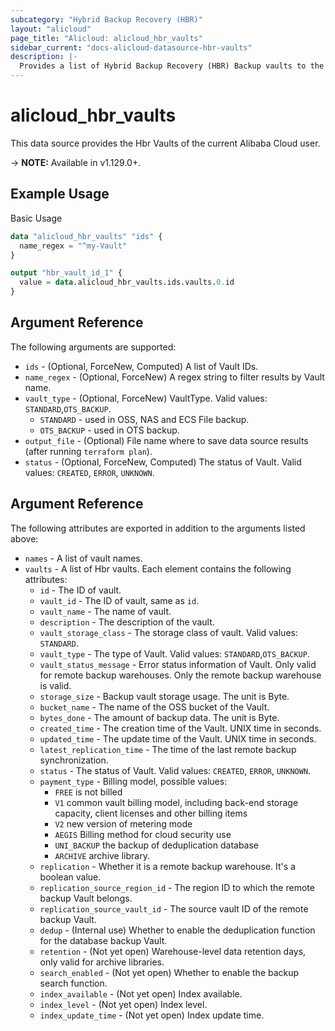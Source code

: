 ```yaml
---
subcategory: "Hybrid Backup Recovery (HBR)"
layout: "alicloud"
page_title: "Alicloud: alicloud_hbr_vaults"
sidebar_current: "docs-alicloud-datasource-hbr-vaults"
description: |-
  Provides a list of Hybrid Backup Recovery (HBR) Backup vaults to the user.
---
```


# alicloud\_hbr\_vaults

This data source provides the Hbr Vaults of the current Alibaba Cloud user.

-> **NOTE:** Available in v1.129.0+.

## Example Usage

Basic Usage

```terraform
data "alicloud_hbr_vaults" "ids" {
  name_regex = "^my-Vault"
}

output "hbr_vault_id_1" {
  value = data.alicloud_hbr_vaults.ids.vaults.0.id
}
```

## Argument Reference

The following arguments are supported:

* `ids` - (Optional, ForceNew, Computed)  A list of Vault IDs.
* `name_regex` - (Optional, ForceNew) A regex string to filter results by Vault name.
* `vault_type` - (Optional, ForceNew) VaultType. Valid values: `STANDARD`,`OTS_BACKUP`.
  - `STANDARD` - used in OSS, NAS and ECS File backup.
  - `OTS_BACKUP` -  used in OTS backup.
* `output_file` - (Optional) File name where to save data source results (after running `terraform plan`).
* `status` - (Optional, ForceNew, Computed) The status of Vault. Valid values: `CREATED`, `ERROR`, `UNKNOWN`.

## Argument Reference

The following attributes are exported in addition to the arguments listed above:

* `names` - A list of vault names.
* `vaults` - A list of Hbr vaults. Each element contains the following attributes:
    * `id` - The ID of vault.
    * `vault_id` - The ID of vault, same as `id`.
    * `vault_name` - The name of vault.
    * `description` - The description of the vault.
    * `vault_storage_class` - The storage class of vault. Valid values: `STANDARD`.
    * `vault_type` - The type of Vault. Valid values: `STANDARD`,`OTS_BACKUP`.
    * `vault_status_message` - Error status information of Vault. Only valid for remote backup warehouses. Only the remote backup warehouse is valid.
    * `storage_size` - Backup vault storage usage. The unit is Byte.
    * `bucket_name` - The name of the OSS bucket of the Vault.
    * `bytes_done` - The amount of backup data. The unit is Byte.
    * `created_time` - The creation time of the Vault. UNIX time in seconds.
    * `updated_time` - The update time of the Vault. UNIX time in seconds.
    * `latest_replication_time` - The time of the last remote backup synchronization.
    * `status` - The status of Vault. Valid values: `CREATED`, `ERROR`, `UNKNOWN`. 
    * `payment_type` - Billing model, possible values:
        * `FREE` is not billed
        * `V1` common vault billing model, including back-end storage capacity, client licenses and other billing items
        * `V2` new version of metering mode
        * `AEGIS` Billing method for cloud security use
        * `UNI_BACKUP` the backup of deduplication database
        * `ARCHIVE` archive library.
    * `replication` - Whether it is a remote backup warehouse. It's a boolean value.
    * `replication_source_region_id` - The region ID to which the remote backup Vault belongs.
    * `replication_source_vault_id` - The source vault ID of the remote backup Vault.
    * `dedup` - (Internal use) Whether to enable the deduplication function for the database backup Vault.
    * `retention` - (Not yet open) Warehouse-level data retention days, only valid for archive libraries.
    * `search_enabled` - (Not yet open) Whether to enable the backup search function.
    * `index_available` - (Not yet open) Index available.
    * `index_level` - (Not yet open) Index level.
    * `index_update_time` - (Not yet open) Index update time.


